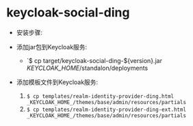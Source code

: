 # keycloak-social-ding

* 安装步骤:
* 添加jar包到Keycloak服务:
  * `$ cp target/keycloak-social-ding-${version}.jar _KEYCLOAK_HOME_/standalon/deployments

* 添加模板文件到Keycloak服务:
  1. `$ cp templates/realm-identity-provider-ding.html _KEYCLOAK_HOME_/themes/base/admin/resources/partials`
  1. `$ cp templates/realm-identity-provider-ding-ext.html _KEYCLOAK_HOME_/themes/base/admin/resources/partials`

